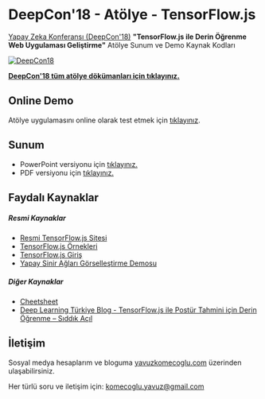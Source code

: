 # DeepCon'18 - Atölye -  TensorFlow.js
[Yapay Zeka Konferansı (DeepCon'18)](http://deepcon.deeplearningturkiye.com/) **"TensorFlow.js ile Derin Öğrenme Web Uygulaması Geliştirme"** Atölye Sunum ve Demo Kaynak Kodları

[![DeepCon18](https://raw.githubusercontent.com/deeplearningturkiye/DeepCon18/master/deepcon_logo.png)](http://deepcon.deeplearningturkiye.com/)

[**DeepCon'18 tüm atölye dökümanları için tıklayınız.**](https://github.com/deeplearningturkiye/DeepCon18)

## Online Demo
Atölye uygulamasını online olarak test etmek için [tıklayınız](https://yavuzkomecoglu.github.io/deepcon_demo/).

## Sunum
  - PowerPoint versiyonu için [tıklayınız.](YavuzKomecoglu_DeepCon18_Sunum.ppt)
  - PDF versiyonu için [tıklayınız.](YavuzKomecoglu_DeepCon18_Sunum.pdf)

## Faydalı Kaynaklar
##### Resmi Kaynaklar

- [Resmi TensorFlow.js Sitesi](https://js.tensorflow.org/)
- [TensorFlow.js Örnekleri](https://github.com/tensorflow/tfjs-examples)
- [TensorFlow.js Giriş](https://medium.com/tensorflow/introducing-tensorflow-js-machine-learning-in-javascript-bf3eab376db)
- [Yapay Sinir Ağları Görselleştirme Demosu](https://playground.tensorflow.org)

##### Diğer Kaynaklar
- [Cheetsheet](https://towardsdatascience.com/50-tensorflow-js-api-explained-in-5-minutes-tensorflow-js-cheetsheet-4f8c7f9cc8b2)
- [Deep Learning Türkiye Blog - TensorFlow.js ile Postür Tahmini için Derin Öğrenme – Sıddık Açıl](https://medium.com/deep-learning-turkiye/tensorflow-js-ile-post%C3%BCr-tahmini-i%C3%A7in-derin-%C3%B6%C4%9Frenme-l-f040de7355d8)

## İletişim
Sosyal medya hesaplarım ve bloguma [yavuzkomecoglu.com](http://yavuzkomecoglu.com/) üzerinden ulaşabilirsiniz. 

Her türlü soru ve iletişim için: [komecoglu.yavuz@gmail.com](mailto:komecoglu.yavuz@gmail.com) 



